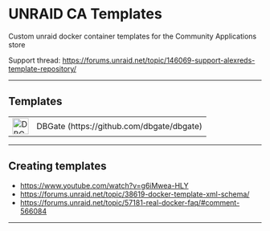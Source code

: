 # UNRAID CA Templates
Custom unraid docker container templates for the Community Applications store

Support thread: https://forums.unraid.net/topic/146069-support-alexreds-template-repository/

---
## Templates

<table>
  <tr>
    <td valign="middle"><img src="https://raw.githubusercontent.com/dbgate/dbgate/master/app/icon.png" alt="DBGate Logo" width="32" height="32"> </td>
    <td>
      <span>DBGate (https://github.com/dbgate/dbgate)</span>
    </td>
  </tr>
</table>

---

## Creating templates

- https://www.youtube.com/watch?v=g6iMwea-HLY
- https://forums.unraid.net/topic/38619-docker-template-xml-schema/
- https://forums.unraid.net/topic/57181-real-docker-faq/#comment-566084

---
